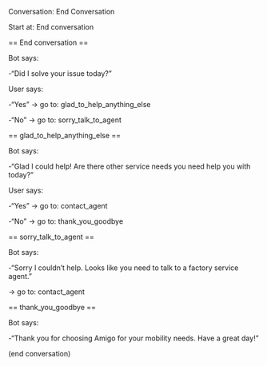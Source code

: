 
Conversation: End Conversation

Start at: End conversation



== End conversation ==

Bot says:

-“Did I solve your issue today?”

User says:

-“Yes” -> go to: glad_to_help_anything_else

-“No” -> go to: sorry_talk_to_agent



== glad_to_help_anything_else ==

Bot says:

-“Glad I could help! Are there other service needs you need help you with today?”

User says:

-“Yes” -> go to: contact_agent

-“No” -> go to: thank_you_goodbye



== sorry_talk_to_agent ==

Bot says:

-“Sorry I couldn’t help. Looks like you need to talk to a factory service agent.”

-> go to: contact_agent



== thank_you_goodbye ==

Bot says:

-“Thank you for choosing Amigo for your mobility needs. Have a great day!”

(end conversation)
